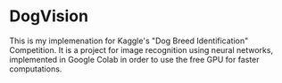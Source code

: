 # DogVision

This is my implemenation for Kaggle's "Dog Breed Identification" Competition.  It is a project for image recognition using neural networks, implemented in Google Colab in order to use the free GPU for faster computations.
